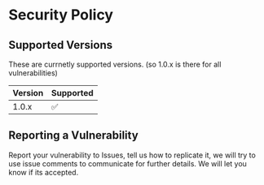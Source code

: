 # Security Policy

## Supported Versions

These are currnetly supported versions. (so 1.0.x is there for all vulnerabilities)

| Version | Supported          |
| ------- | ------------------ |
| 1.0.x   | :white_check_mark: |

## Reporting a Vulnerability

Report your vulnerability to Issues, tell us how to replicate it, we will try to use issue comments to communicate for further details. We will let you know if its accepted.
